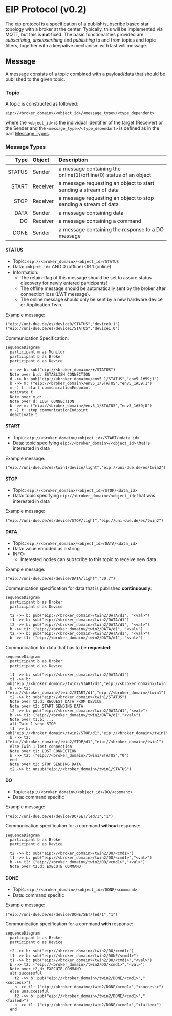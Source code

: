 # EIP Protocol (v0.2)

The eip protocol is a specification of a publish/subscribe based star topology with a broker at the center.
Typically, this will be implemented via MQTT, but this is **not** fixed.
The basic functionalities provided are _subscribing_,
_unsubscribing_ and _publishing_ to and from topics and topic filters,
together with a keepalive mechanism with last will message.

## Message

A message consists of a topic combined with a payload/data that should be published to the given topic.

### Topic

A topic is constructed as followed:

```
eip://<broker_domain>/<object_id>/<message_type>/<type_dependent>
```

where the `<object_id>` is the individual identifier of the target (Receiver)
or the Sender and the `<message_type>/<type_dependant>` is defined as in the part [Message Types](#message-types).

### Message Types

|   Type | Object   | Description                                                       |
| -----: | :------- | :---------------------------------------------------------------- |
| STATUS | Sender   | a message containing the online(1)/offline(0) status of an object |
|  START | Receiver | a message requesting an object to start sending a stream of data  |
|   STOP | Receiver | a message requesting an object to stop sending a stream of data   |
|   DATA | Sender   | a message containing data                                         |
|     DO | Receiver | a message containing a command                                    |
|   DONE | Sender   | a message containing the response to a DO message                 |

#### STATUS

-   Topic: `eip://<broker_domain>/<object_id>/STATUS`
-   Data: `<object_id>` AND 0 (offline) OR 1 (online)
-   Information:
    -   The retain-flag of this message should be set to assure status discovery for newly entered participants!
    -   The offline message should be automatically sent by the broker after connection loss (LWT message).
    -   The online message should only be sent by a new hardware device or Application Twin.

Example message:

```text
("eip://uni-due.de/es/device0/STATUS","device0;1")
("eip://uni-due.de/es/device1/STATUS","device1;0")
```

Communication Specification:

```mermaid
sequenceDiagram
  participant m as Monitor
  participant b as Broker
  participant d as Device

  m ->> b: sub("eip://<broker_domain>/+/STATUS")
  Note over b,d: ESTABLISH CONNECTION
  d ->> b: pub("eip://<broker_domain>/env5_1/STATUS","env5_1#59;1")
  b ->> m: ("eip://<broker_domain>/env5_1/STATUS","env5_1#59;1")
  m -) t: start communicationEndpoint
  activate t
  Note over m,d: ...
  Note over d: LOST CONNECTION
  b ->> m: ("eip://<broker_domain>/env5_1/STATUS","env5_1#59;0")
  m -) t: stop communicationEndpoint
  deactivate t
```

#### START

-   Topic: `eip://<broker_domain>/<object_id>/START/<data_id>`
-   Data: topic specifying `eip://<broker_domain>/<object_id>` that is interested in data

Example message:

```text
("eip://uni-due.de/es/twin1/device/light","eip://uni-due.de/es/twin2")
```

#### STOP

-   Topic: `eip://<broker_domain>/<object_id>/STOP/<data_id>`
-   Data: topic specifying `eip://<broker_domain>/<object_id>` that was interested in data

Example message:

```text
("eip://uni-due.de/es/device/STOP/light","eip://uni-due.de/es/twin2")
```

#### DATA

-   Topic: `eip://<broker_domain>/<object_id>/DATA/<data_id>`
-   Data: value encoded as a string
-   INFO:
    -   Interested nodes can subscribe to this topic to receive new data

Example message:

```text
("eip://uni-due.de/es/device/DATA/light","30.7")
```

Communication specification for data that is published **continuously**:

```mermaid
sequenceDiagram
  participant b as Broker
  participant d as Device

  t2 ->> b: pub("eip://<broker_domain>/twin2/DATA/d1", "<val>")
  t1 ->> b: sub("eip://<broker_domain>/twin2/DATA/d1")
  t2 ->> b: pub("eip://<broker_domain>/twin2/DATA/d1", "<val>")
  b ->> t1: ("eip://<broker_domain>/twin2/DATA/d1", "<val>")
  t2 ->> b: pub("eip://<broker_domain>/twin2/DATA/d1", "<val>")
  b ->> t1: ("eip://<broker_domain>/twin2/DATA/d1", "<val>")
```

Communication for data that has to be **requested**:

```mermaid
sequenceDiagram
  participant b as Broker
  participant d as Device

  t1 ->> b: sub("eip://<broker_domain>/twin2/DATA/d1")
  t1 ->> b: pub("eip://<broker_domain>/twin2/START/d1","eip://<broker_domain>/twin1")
  b ->> t2: ("eip://<broker_domain>/twin2/START/d1","eip://<broker_domain>/twin1")
  t2 ->> b: sub("eip://<broker_domain>/twin1/STATUS")
  Note over t2,d: REQUEST DATA FROM DEVICE
  Note over t2: START SENDING DATA
  t2 ->> b: pub("eip://<broker_domain>/twin2/DATA/d1","<val>")
  b ->> t1: ("eip://<broker_domain>/twin2/DATA/d1","<val>")
  Note over t1,b: ...
  alt Twin 1 send STOP
  t1 ->> b: pub("eip://<broker_domain>/twin2/STOP/d1","eip://<broker_domain>/twin1")
  b ->> t2: ("eip://<broker_domain>/twin2/STOP/d1","eip://<broker_domain>/twin1")
  else Twin 1 lost connection
  Note over t1: LOST CONNECTION
  b ->> t2: ("eip://<broker_domain>/twin1/STATUS","0")
  end
  Note over t2: STOP SENDING DATA
  t2 ->> b: unsub("eip://<broker_domain>/twin1/STATUS")
```

#### DO

-   Topic: `eip://<broker_domain>/<object_id>/DO/<command>`
-   Data: command specific

Example message:

```text
("eip://uni-due.de/es/device/DO/SET/led/1","1")
```

Communication specification for a command **without** response:

```mermaid
sequenceDiagram
  participant b as Broker
  participant d as Device

  t2 ->> b: sub("eip://<broker_domain>/twin2/DO/<cmd1>")
  t1 ->> b: pub("eip://<broker_domain>/twin2/DO/<cmd1>","<val>")
  b ->> t2: ("eip://<broker_domain>/twin2/DO/<cmd1>","<val>")
  Note over t2,d: EXECUTE COMMAND
```

#### DONE

-   Topic: `eip://<broker_domain>/<object_id>/DONE/<command>`
-   Data: command specific

Example message:

```text
("eip://uni-due.de/es/device/DONE/SET/led/1","1")
```

Communication specification for a command **with** response:

```mermaid
sequenceDiagram
  participant b as Broker
  participant d as Device

  t2 ->> b: sub("eip://<broker_domain>/twin2/DO/<cmd1>")
  t1 ->> b: sub("eip://<broker_domain>/twin2/DONE/<cmd1>")
  t1 ->> b: pub("eip://<broker_domain>/twin2/DO/<cmd1>","<val>")
  b ->> t2: ("eip://<broker_domain>/twin2/DO/<cmd1>","<val>")
  Note over t2,d: EXECUTE COMMAND
  alt successful
    t2 ->> b: pub("eip://<broker_domain>/twin2/DONE/<cmd1>","<success>")
    b ->> t1: ("eip://<broker_domain>/twin2/DONE/<cmd1>","<success>")
  else unsuccessful
    t2 ->> b: pub("eip://<broker_domain>/twin2/DONE/<cmd1>","<failed>")
    b ->> t1: ("eip://<broker_domain>/twin2/DONE/<cmd1>","<failed>")
  end
```
